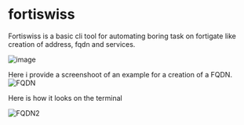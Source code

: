 # fortiswiss
Fortiswiss is a basic cli tool for automating boring task on fortigate like creation of address, fqdn and services.


![image](https://github.com/miguelguadalupe/fortiswiss/assets/94206580/82631d41-2db7-4e10-911e-0b2183316561)

Here i provide a screenshoot of an example for a creation of a FQDN.
![FQDN](https://github.com/miguelguadalupe/fortiswiss/assets/94206580/1d8e9740-1377-47f4-b989-b33e3241cb6c)

Here is how it looks on the terminal 

![FQDN2](https://github.com/miguelguadalupe/fortiswiss/assets/94206580/d22eea05-bc17-411e-babd-a45b96bb357a)
